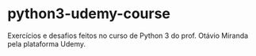 # python3-udemy-course
Exercícios e desafios feitos no curso de Python 3 do prof. Otávio Miranda pela plataforma Udemy. 
